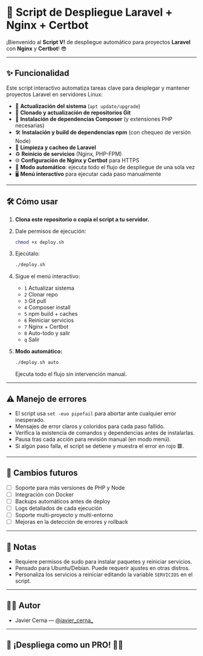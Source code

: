 # 🚀 Script de Despliegue Laravel + Nginx + Certbot

¡Bienvenido al **Script V!** de despliegue automático para proyectos **Laravel** con **Nginx** y **Certbot**! 😎

---

## ✨ Funcionalidad

Este script interactivo automatiza tareas clave para desplegar y mantener proyectos Laravel en servidores Linux:

- 🔄 **Actualización del sistema** (`apt update/upgrade`)
- 🧬 **Clonado y actualización de repositorios Git**
- 🎼 **Instalación de dependencias Composer** (y extensiones PHP necesarias)
- 🛠️ **Instalación y build de dependencias npm** (con chequeo de versión Node)
- 🧹 **Limpieza y cacheo de Laravel**
- ♻️ **Reinicio de servicios** (Nginx, PHP-FPM)
- 🌐 **Configuración de Nginx y Certbot** para HTTPS
- 🧙 **Modo automático**: ejecuta todo el flujo de despliegue de una sola vez
- 🖥️ **Menú interactivo** para ejecutar cada paso manualmente

---

## 🛠️ Cómo usar

1. **Clona este repositorio o copia el script a tu servidor.**
2. Dale permisos de ejecución:
   ```bash
   chmod +x deploy.sh
   ```
3. Ejecútalo:
   ```bash
   ./deploy.sh
   ```
4. Sigue el menú interactivo:
   - `1` Actualizar sistema
   - `2` Clonar repo
   - `3` Git pull
   - `4` Composer install
   - `5` npm build + caches
   - `6` Reiniciar servicios
   - `7` Nginx + Certbot
   - `0` Auto-todo y salir
   - `q` Salir

5. **Modo automático:**
   ```bash
   ./deploy.sh auto
   ```
   Ejecuta todo el flujo sin intervención manual.

---

## ⚠️ Manejo de errores

- El script usa `set -euo pipefail` para abortar ante cualquier error inesperado.
- Mensajes de error claros y coloridos para cada paso fallido.
- Verifica la existencia de comandos y dependencias antes de instalarlas.
- Pausa tras cada acción para revisión manual (en modo menú).
- Si algún paso falla, el script se detiene y muestra el error en rojo 🟥.

---

## 🧩 Cambios futuros

- [ ] Soporte para más versiones de PHP y Node
- [ ] Integración con Docker
- [ ] Backups automáticos antes de deploy
- [ ] Logs detallados de cada ejecución
- [ ] Soporte multi-proyecto y multi-entorno
- [ ] Mejoras en la detección de errores y rollback

---

## 📝 Notas

- Requiere permisos de sudo para instalar paquetes y reiniciar servicios.
- Pensado para Ubuntu/Debian. Puede requerir ajustes en otras distros.
- Personaliza los servicios a reiniciar editando la variable `SERVICIOS` en el script.

---

## 👨‍💻 Autor

- Javier Cerna — [@javier_cerna_](https://twitter.com/javier_cerna_)

---

## 🦾 ¡Despliega como un PRO! 🚀🔥
